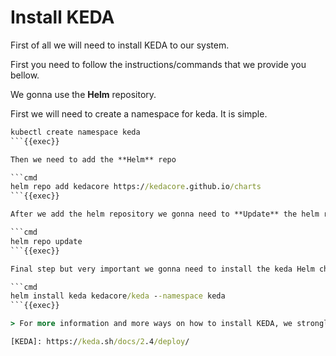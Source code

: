 # Install KEDA

First of all we will need to install KEDA to our system.

First you need to follow the instructions/commands that we provide you bellow.

We gonna use the **Helm** repository.

First we will need to create a namespace for keda. It is simple.

```cmd
kubectl create namespace keda
```{{exec}}

Then we need to add the **Helm** repo

```cmd
helm repo add kedacore https://kedacore.github.io/charts
```{{exec}}

After we add the helm repository we gonna need to **Update** the helm repository.

```cmd
helm repo update
```{{exec}}

Final step but very important we gonna need to install the keda Helm chart.

```cmd
helm install keda kedacore/keda --namespace keda
```{{exec}}

> For more information and more ways on how to install KEDA, we strongly suggest to visit the official page so to read more: [KEDA]

[KEDA]: https://keda.sh/docs/2.4/deploy/
